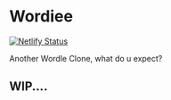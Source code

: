 # Wordiee
[![Netlify Status](https://api.netlify.com/api/v1/badges/e4e99851-5650-4a8e-847b-a81543de010e/deploy-status)](https://app.netlify.com/sites/wordiee/deploys)

Another Wordle Clone, what do u expect?

## WIP....
